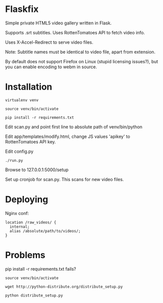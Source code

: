 Flaskfix
======
Simple private HTML5 video gallery written in Flask.

Supports .srt subtitles. Uses RottenTomatoes API to fetch video info.

Uses X-Accel-Redirect to serve video files.

Note: Subtitle names must be identical to video file, apart from extension.

By default does not support Firefox on Linux (stupid licensing issues?), but you can enable encoding to webm in source.

Installation
=====
    virtualenv venv

    source venv/bin/activate

    pip install -r requirements.txt

Edit scan.py and point first line to absolute path of venv/bin/python

Edit app/templates/modify.html, change JS values 'apikey' to RottenTomatoes API key.

Edit config.py    

    ./run.py

Browse to 127.0.0.1:5000/setup

Set up cronjob for scan.py. This scans for new video files.


Deploying
=====

Nginx conf:

    location /raw_videos/ {
      internal;
      alias /absolute/path/to/videos/;
    }



Problems
=====
pip install -r requirements.txt fails?

    source venv/bin/activate

    wget http://python-distribute.org/distribute_setup.py

    python distribute_setup.py

